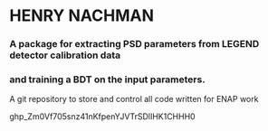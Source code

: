 # HENRY NACHMAN
### A package for extracting PSD parameters from LEGEND detector calibration data
### and training a BDT on the input parameters.  

A git repository to store and control all code written for ENAP work 

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
